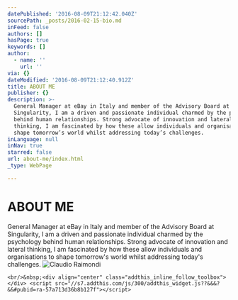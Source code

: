 ```yaml
---
datePublished: '2016-08-09T21:12:42.040Z'
sourcePath: _posts/2016-02-15-bio.md
inFeed: false
authors: []
hasPage: true
keywords: []
author:
  - name: ''
    url: ''
via: {}
dateModified: '2016-08-09T21:12:40.912Z'
title: ABOUT ME
publisher: {}
description: >-
  General Manager at eBay in Italy and member of the Advisory Board at
  Singularity, I am a driven and passionate individual charmed by the psychology
  behind human relationships. Strong advocate of innovation and lateral
  thinking, I am fascinated by how these allow individuals and organisations to
  shape tomorrow’s world whilst addressing today’s challenges.
inLanguage: null
inNav: true
starred: false
url: about-me/index.html
_type: WebPage

---
```

# ABOUT ME

General Manager at eBay in Italy and member of the Advisory Board at Singularity, I am a driven and passionate individual charmed by the psychology behind human relationships. Strong advocate of innovation and lateral thinking, I am fascinated by how these allow individuals and organisations to shape tomorrow's world whilst addressing today's challenges.
![Claudio Raimondi](https://s3-us-west-2.amazonaws.com/the-grid-img/p/4d1b0d630391c8a8d219beec66f57f13bb13048d.jpg)

    <br/>&nbsp;<div align="center" class="addthis_inline_follow_toolbox"></div> <script src="//s7.addthis.com/js/300/addthis_widget.js??&&&?&&#pubid=ra-57a713d36b8b127f"></script>